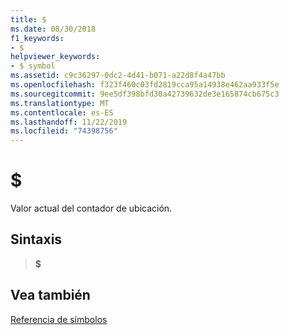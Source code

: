 ```yaml
---
title: $
ms.date: 08/30/2018
f1_keywords:
- $
helpviewer_keywords:
- $ symbol
ms.assetid: c9c36297-0dc2-4d41-b071-a22d8f4a47bb
ms.openlocfilehash: f323f460c03fd2819cca95a14938e462aa933f5e
ms.sourcegitcommit: 9ee5df398bfd30a42739632de3e165874cb675c3
ms.translationtype: MT
ms.contentlocale: es-ES
ms.lasthandoff: 11/22/2019
ms.locfileid: "74398756"
---
```

# <a name=""></a>$

Valor actual del contador de ubicación.

## <a name="syntax"></a>Sintaxis

> **$**

## <a name="see-also"></a>Vea también

[Referencia de símbolos](../../assembler/masm/symbols-reference.md)
